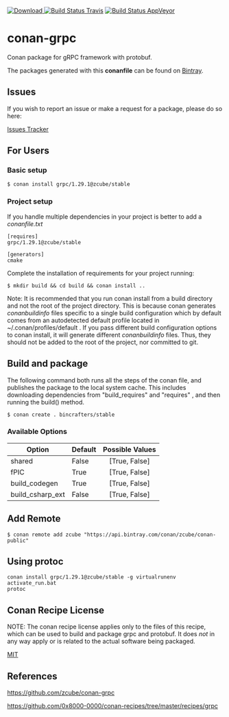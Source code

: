 [![Download](https://api.bintray.com/packages/zcube/conan-public/grpc%3Azcube/images/download.svg) ](https://bintray.com/zcube/conan-public/grpc%3Azcube/_latestVersion)
[![Build Status Travis](https://travis-ci.org/zcube/conan-grpc.svg)](https://travis-ci.org/zcube/conan-grpc)
[![Build Status AppVeyor](https://ci.appveyor.com/api/projects/status/github/zcube/conan-grpc?svg=true)](https://ci.appveyor.com/project/zcube/conan-grpc)
# conan-grpc
Conan package for gRPC framework with protobuf.

The packages generated with this **conanfile** can be found on [Bintray](https://bintray.com/zcube/conan-public/grpc%3Azcube).


## Issues

If you wish to report an issue or make a request for a package, please do so here:

[Issues Tracker](https://github.com/zcube/conan-grpc/issues)


## For Users

### Basic setup

    $ conan install grpc/1.29.1@zcube/stable

### Project setup

If you handle multiple dependencies in your project is better to add a *conanfile.txt*

    [requires]
    grpc/1.29.1@zcube/stable

    [generators]
    cmake

Complete the installation of requirements for your project running:

    $ mkdir build && cd build && conan install ..

Note: It is recommended that you run conan install from a build directory and not the root of the project directory.  This is because conan generates *conanbuildinfo* files specific to a single build configuration which by default comes from an autodetected default profile located in ~/.conan/profiles/default .  If you pass different build configuration options to conan install, it will generate different *conanbuildinfo* files.  Thus, they should not be added to the root of the project, nor committed to git.


## Build and package

The following command both runs all the steps of the conan file, and publishes the package to the local system cache.  This includes downloading dependencies from "build_requires" and "requires" , and then running the build() method.

    $ conan create . bincrafters/stable


### Available Options
| Option        | Default | Possible Values  |
| ------------- |:----------------- |:------------:|
| shared      | False |  [True, False] |
| fPIC      | True |  [True, False] |
| build_codegen      | True |  [True, False] |
| build_csharp_ext      | False |  [True, False] |


## Add Remote

    $ conan remote add zcube "https://api.bintray.com/conan/zcube/conan-public"


## Using protoc

```
conan install grpc/1.29.1@zcube/stable -g virtualrunenv
activate_run.bat
protoc
```


## Conan Recipe License

NOTE: The conan recipe license applies only to the files of this recipe, which can be used to build and package grpc and protobuf.
It does *not* in any way apply or is related to the actual software being packaged.

[MIT](https://github.com/zcube/conan-zcube/blob/stable/1.29.1/LICENSE.md)

## References

https://github.com/zcube/conan-grpc

https://github.com/0x8000-0000/conan-recipes/tree/master/recipes/grpc
